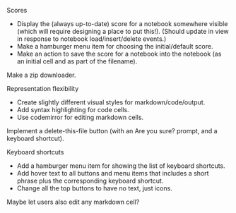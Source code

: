 
Scores

 * Display the (always up-to-date) score for a notebook somewhere visible (which
   will require designing a place to put this!).  (Should update in view in
   response to notebook load/insert/delete events.)
 * Make a hamburger menu item for choosing the initial/default score.
 * Make an action to save the score for a notebook into the notebook (as an
   initial cell and as part of the filename).

Make a zip downloader.

Representation flexibility

 * Create slightly different visual styles for markdown/code/output.
 * Add syntax highlighting for code cells.
 * Use codemirror for editing markdown cells.

Implement a delete-this-file button (with an Are you sure? prompt, and a
keyboard shortcut).

Keyboard shortcuts

 * Add a hamburger menu item for showing the list of keyboard shortcuts.
 * Add hover text to all buttons and menu items that includes a short phrase
   plus the corresponding keyboard shortcut.
 * Change all the top buttons to have no text, just icons.

Maybe let users also edit any markdown cell?
